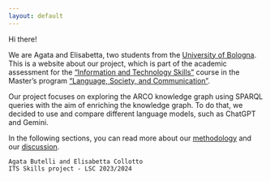 ```yaml
---
layout: default
---
```


Hi there!

We are Agata and Elisabetta, two students from the [University of Bologna](https://www.unibo.it/en).
This is a website about our project, which is part of the academic assessment for the [“Information and Technology Skills”](https://www.unibo.it/it/studiare/dottorati-master-specializzazioni-e-altra-formazione/insegnamenti/insegnamento/2023/402023) course in the Master’s program [“Language, Society, and Communication”](https://corsi.unibo.it/2cycle/LanguageSocietyCommunication/index.html). 

Our project focuses on exploring the ARCO knowledge graph using SPARQL queries with the aim of enriching the knowledge graph.
To do that, we decided to use and compare different language models, such as ChatGPT and Gemini.

In the following sections, you can read more about our [methodology](./another-page.html) and our [discussion](./another-page2.html). 





```
Agata Butelli and Elisabetta Collotto
ITS Skills project - LSC 2023/2024
```
